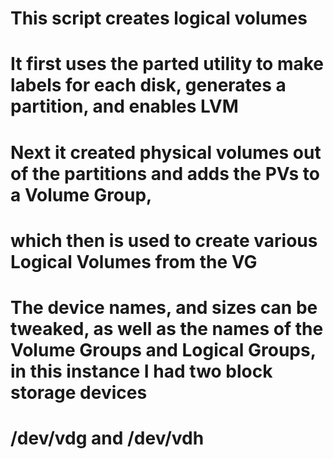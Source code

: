 # This script creates logical volumes
# It first uses the parted utility to make labels for each disk, generates a partition, and enables LVM
# Next it created physical volumes out of the partitions and adds the PVs to a Volume Group,
# which then is used to create various Logical Volumes from the VG
# The device names, and sizes can be tweaked, as well as the names of the Volume Groups and Logical Groups, in this instance I had two block storage devices
# /dev/vdg and /dev/vdh 
